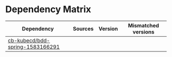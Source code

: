 # Dependency Matrix

Dependency | Sources | Version | Mismatched versions
---------- | ------- | ------- | -------------------
[cb-kubecd/bdd-spring-1583166291](https://github.com/cb-kubecd/bdd-spring-1583166291.git) |  | []() | 
